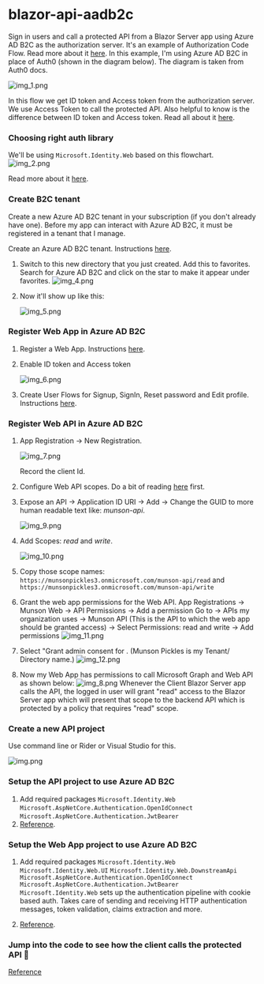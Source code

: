 # blazor-api-aadb2c
Sign in users and call a protected API from a Blazor Server app using Azure AD B2C as the authorization server.
It's an example of Authorization Code Flow.
Read more about it [here](https://auth0.com/docs/get-started/authentication-and-authorization-flow/which-oauth-2-0-flow-should-i-use).
In this example, I'm using Azure AD B2C in place of Auth0 (shown in the diagram below). The diagram is taken from Auth0 docs.

![img_1.png](img_1.png)

In this flow we get ID token and Access token from the authorization server. We use Access Token to call the protected API.
Also helpful to know is the difference between ID token and Access token. Read all about it [here](https://auth0.com/blog/id-token-access-token-what-is-the-difference/).

### Choosing right auth library
We'll be using `Microsoft.Identity.Web` based on this flowchart.
![img_2.png](img_2.png)

Read more about it [here](https://learn.microsoft.com/en-us/entra/msal/dotnet/getting-started/choosing-msal-dotnet).

### Create B2C tenant
Create a new Azure AD B2C tenant in your subscription (if you don't already have one).
Before my app can interact with Azure AD B2C, it must be registered in a tenant that I manage.

Create an Azure AD B2C tenant. Instructions [here](https://learn.microsoft.com/en-us/azure/active-directory-b2c/tutorial-create-tenant?WT.mc_id=Portal-Microsoft_AAD_B2CAdmin).

1. Switch to this new directory that you just created.
   Add this to favorites.
   Search for Azure AD B2C and click on the star to make it appear under favorites.
   ![img_4.png](img_4.png)

2. Now it'll show up like this:

   ![img_5.png](img_5.png)

### Register Web App in Azure AD B2C
1. Register a Web App. Instructions [here](https://learn.microsoft.com/en-us/azure/active-directory-b2c/tutorial-register-applications?tabs=app-reg-ga).

2. Enable ID token and Access token

   ![img_6.png](img_6.png)

3. Create User Flows for Signup, SignIn, Reset password and Edit profile. Instructions [here](https://learn.microsoft.com/en-us/azure/active-directory-b2c/tutorial-create-user-flows?pivots=b2c-user-flow).

### Register Web API in Azure AD B2C
1. App Registration -> New Registration.

   ![img_7.png](img_7.png)
   
   Record the client Id.

2. Configure Web API scopes. Do a bit of reading [here](https://auth0.com/blog/permissions-privileges-and-scopes/) first.

3. Expose an API -> Application ID URI -> Add -> Change the GUID to more human readable text like: _munson-api_.

   ![img_9.png](img_9.png)

4. Add Scopes: _read_ and _write_.

   ![img_10.png](img_10.png)

5. Copy those scope names:
`https://munsonpickles3.onmicrosoft.com/munson-api/read` and
`https://munsonpickles3.onmicrosoft.com/munson-api/write`

6. Grant the web app permissions for the Web API.
App Registrations -> Munson Web -> API Permissions -> Add a permission
Go to -> APIs my organization uses -> Munson API (This is the API to which the web app should be granted access) -> Select Permissions: read and write -> Add permissions
![img_11.png](img_11.png)

7. Select "Grant admin consent for <your tenant name>. (Munson Pickles is my Tenant/ Directory name.)
![img_12.png](img_12.png)

8. Now my Web App has permissions to call Microsoft Graph and Web API as shown below:
![img_8.png](img_8.png)
Whenever the Client Blazor Server app calls the API, the logged in user will grant "read" access to the Blazor Server app which will present that scope to the backend API which is protected by a policy that requires "read" scope.

### Create a new API project
Use command line or Rider or Visual Studio for this.

![img.png](img.png)

### Setup the API project to use Azure AD B2C
1. Add required packages
`Microsoft.Identity.Web`
`Microsoft.AspNetCore.Authentication.OpenIdConnect`
`Microsoft.AspNetCore.Authentication.JwtBearer`
2. [Reference](https://jamescook.dev/azure-b2c-getting-started).

### Setup the Web App project to use Azure AD B2C
1. Add required packages
   `Microsoft.Identity.Web`
   `Microsoft.Identity.Web.UI`
   `Microsoft.Identity.Web.DownstreamApi`
   `Microsoft.AspNetCore.Authentication.OpenIdConnect`
   `Microsoft.AspNetCore.Authentication.JwtBearer`
`Microsoft.Identity.Web` sets up the authentication pipeline with cookie based auth.
Takes care of sending and receiving HTTP authentication messages, token validation, claims extraction and more.

2. [Reference](https://learn.microsoft.com/en-us/azure/active-directory-b2c/enable-authentication-web-application?tabs=visual-studio).

### Jump into the code to see how the client calls the protected API 🎉
[Reference](https://learn.microsoft.com/en-us/azure/active-directory/develop/scenario-web-app-call-api-app-configuration?tabs=aspnetcore)